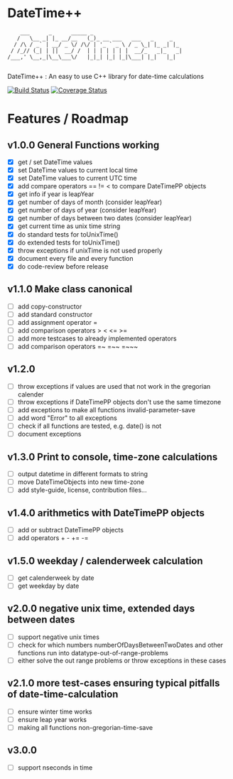 # DateTime++

```
    ___      _      _____ _                            
   /   \__ _| |_ __/__   (_)_ __ ___   ___   _     _   
  / /\ / _` | __/ _ \/ /\/ | '_ ` _ \ / _ \_| |_ _| |_ 
 / /_// (_| | ||  __/ /  | | | | | | |  __/_   _|_   _|
/___,' \__,_|\__\___\/   |_|_| |_| |_|\___| |_|   |_|  
                                                       
```

DateTime++ : An easy to use C++ library for date-time calculations

[![Build Status](https://travis-ci.org/mezorian/DateTimePP.svg?branch=master)](https://travis-ci.org/mezorian/DateTimePP) 
[![Coverage Status](https://coveralls.io/repos/github/mezorian/DateTimePP/badge.svg?branch=master)](https://coveralls.io/github/mezorian/DateTimePP?branch=master)

# Features / Roadmap

## v1.0.0 General Functions working
- [x] get / set DateTime values
- [x] set DateTime values to current local time
- [x] set DateTime values to current UTC time
- [x] add compare operators == != < to compare DateTimePP objects
- [x] get info if year is leapYear
- [x] get number of days of month (consider leapYear)
- [x] get number of days of year (consider leapYear)
- [x] get number of days between two dates (consider leapYear)
- [x] get current time as unix time string
- [x] do standard tests for toUnixTime()
- [x] do extended tests for toUnixTime()
- [x] throw exceptions if unixTime is not used properly
- [x] document every file and every function
- [x] do code-review before release

## v1.1.0 Make class canonical
- [ ] add copy-constructor
- [ ] add standard constructor
- [ ] add assignment operator = 
- [ ] add comparison operators > < <= >=
- [ ] add more testcases to already implemented operators
- [ ] add comparison operators =~ =~~ =~~~

## v1.2.0 
- [ ] throw exceptions if values are used that not work in the gregorian calender
- [ ] throw exceptions if DateTimePP objects don't use the same timezone
- [ ] add exceptions to make all functions invalid-parameter-save
- [ ] add word "Error" to all exceptions
- [ ] check if all functions are tested, e.g. date() is not
- [ ] document exceptions

## v1.3.0 Print to console, time-zone calculations
- [ ] output datetime in different formats to string
- [ ] move DateTimeObjects into new time-zone
- [ ] add style-guide, license, contribution files...

## v1.4.0 arithmetics with DateTimePP objects
- [ ] add or subtract DateTimePP objects
- [ ] add operators + - += -=

## v1.5.0 weekday / calenderweek calculation
- [ ] get calenderweek by date
- [ ] get weekday by date

## v2.0.0 negative unix time, extended days between dates
- [ ] support negative unix times
- [ ] check for which numbers numberOfDaysBetweenTwoDates and other functions run into datatype-out-of-range-problems
- [ ] either solve the out range problems or throw exceptions in these cases

## v2.1.0 more test-cases ensuring typical pitfalls of date-time-calculation
- [ ] ensure winter time works
- [ ] ensure leap year works
- [ ] making all functions non-gregorian-time-save

## v3.0.0
- [ ] support nseconds in time
